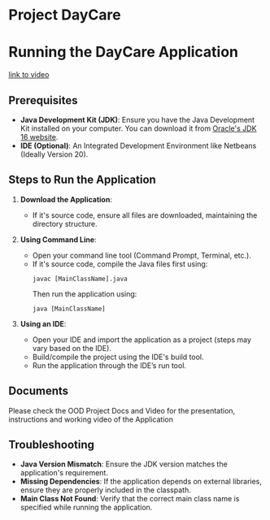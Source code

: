 # Project DayCare

# Running the DayCare Application
[link to video ](https://drive.google.com/file/d/17_3-wgezIu0DZGITxcHqYhqcgh5tbmrq/view?usp=sharing)

## Prerequisites

- **Java Development Kit (JDK)**: Ensure you have the Java Development Kit installed on your computer. You can download it from [Oracle's JDK 16 website](https://www.oracle.com/java/technologies/javase/jdk16-archive-downloads.html).
- **IDE (Optional)**: An Integrated Development Environment like Netbeans (Ideally Version 20).

## Steps to Run the Application

1. **Download the Application**:
   - If it's source code, ensure all files are downloaded, maintaining the directory structure.

2. **Using Command Line**:
   - Open your command line tool (Command Prompt, Terminal, etc.).
   - If it's source code, compile the Java files first using:
     ```
     javac [MainClassName].java
     ```
     Then run the application using:
     ```
     java [MainClassName]
     ```

3. **Using an IDE**:
   - Open your IDE and import the application as a project (steps may vary based on the IDE).
   - Build/compile the project using the IDE's build tool.
   - Run the application through the IDE’s run tool.

## Documents

Please check the OOD Project Docs and Video for the presentation, instructions and working video of the Application

## Troubleshooting

- **Java Version Mismatch**: Ensure the JDK version matches the application's requirement.
- **Missing Dependencies**: If the application depends on external libraries, ensure they are properly included in the classpath.
- **Main Class Not Found**: Verify that the correct main class name is specified while running the application.

